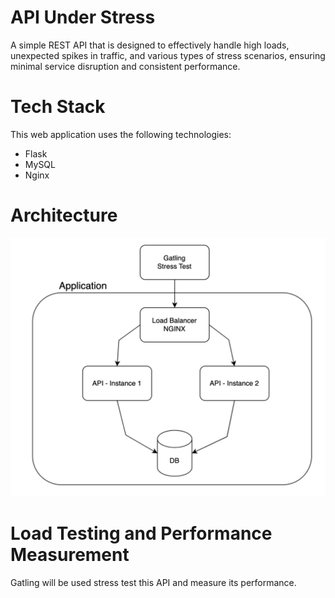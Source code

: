 # API Under Stress
A simple REST API that is designed to effectively handle high loads, unexpected
spikes in traffic, and various types of stress scenarios, ensuring minimal service
disruption and consistent performance. 

# Tech Stack
This web application uses the following technologies:
- Flask
- MySQL
- Nginx

# Architecture
![alt text](./images/image-1.png)

# Load Testing and Performance Measurement
Gatling will be used stress test this API and measure its performance.
